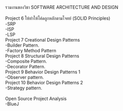 รวมงานของวิชา SOFTWARE ARCHITECTURE AND DESIGN\
\
Project 6 ให้ทำให้โค้ดถูกหลักตามโจทย์ (SOLID Principles)\
-SRP\
-ISP\
-LSP\
Project 7 Creational Design Patterns\
-Builder Pattern.\
-Factory Method Pattern\
Project 8 Structural Design Patterns\
-Composite Pattern.\
-Decorator Pattern.\
Project 9 Behavior Design Patterns 1\
-Observer pattern.\
Project 10 Behavior Design Patterns 2\
-Strategy pattern.\
\
Open Source Project Analysis\
-BlueJ
